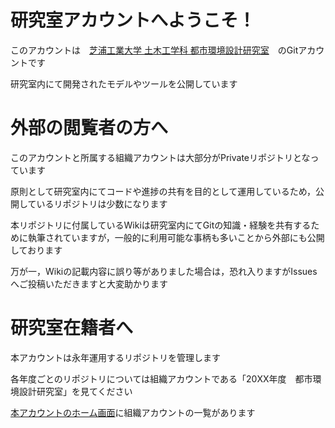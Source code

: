 # 研究室アカウントへようこそ！

このアカウントは　[芝浦工業大学 土木工学科 都市環境設計研究室](http://www.db.shibaura-it.ac.jp/~oyama/index.html)　のGitアカウントです

研究室内にて開発されたモデルやツールを公開しています



# 外部の閲覧者の方へ

このアカウントと所属する組織アカウントは大部分がPrivateリポジトリとなっています

原則として研究室内にてコードや進捗の共有を目的として運用しているため，公開しているリポジトリは少数になります

本リポジトリに付属しているWikiは研究室内にてGitの知識・経験を共有するために執筆されていますが，一般的に利用可能な事柄も多いことから外部にも公開しております

万が一，Wikiの記載内容に誤り等がありました場合は，恐れ入りますがIssuesへご投稿いただきますと大変助かります



# 研究室在籍者へ

本アカウントは永年運用するリポジトリを管理します

各年度ごとのリポジトリについては組織アカウントである「20XX年度　都市環境設計研究室」を見てください

[本アカウントのホーム画面](https://github.com/ActScapeLab)に組織アカウントの一覧があります

<!--
**ActScapeLab/ActScapeLab** is a ✨ _special_ ✨ repository because its `README.md` (this file) appears on your GitHub profile.

Here are some ideas to get you started:

- 🔭 I’m currently working on ...
- 🌱 I’m currently learning ...
- 👯 I’m looking to collaborate on ...
- 🤔 I’m looking for help with ...
- 💬 Ask me about ...
- 📫 How to reach me: ...
- 😄 Pronouns: ...
- ⚡ Fun fact: ...
-->
